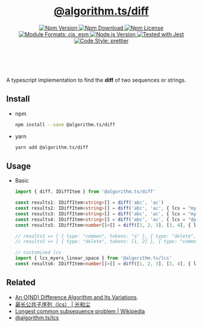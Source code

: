 <header>
  <h1 align="center">
    <a href="https://github.com/guanghechen/algorithm.ts/tree/@algorithm.ts/diff@1.0.2/packages/diff#readme">@algorithm.ts/diff</a>
  </h1>
  <div align="center">
    <a href="https://www.npmjs.com/package/@algorithm.ts/diff">
      <img
        alt="Npm Version"
        src="https://img.shields.io/npm/v/@algorithm.ts/diff.svg"
      />
    </a>
    <a href="https://www.npmjs.com/package/@algorithm.ts/diff">
      <img
        alt="Npm Download"
        src="https://img.shields.io/npm/dm/@algorithm.ts/diff.svg"
      />
    </a>
    <a href="https://www.npmjs.com/package/@algorithm.ts/diff">
      <img
        alt="Npm License"
        src="https://img.shields.io/npm/l/@algorithm.ts/diff.svg"
      />
    </a>
    <a href="#install">
      <img
        alt="Module Formats: cjs, esm"
        src="https://img.shields.io/badge/module_formats-cjs%2C%20esm-green.svg"
      />
    </a>
    <a href="https://github.com/nodejs/node">
      <img
        alt="Node.js Version"
        src="https://img.shields.io/node/v/@algorithm.ts/diff"
      />
    </a>
    <a href="https://github.com/facebook/jest">
      <img
        alt="Tested with Jest"
        src="https://img.shields.io/badge/tested_with-jest-9c465e.svg"
      />
    </a>
    <a href="https://github.com/prettier/prettier">
      <img
        alt="Code Style: prettier"
        src="https://img.shields.io/badge/code_style-prettier-ff69b4.svg?style=flat-square"
      />
    </a>
  </div>
</header>
<br/>

A typescript implementation to find the **diff** of two sequences or strings.

## Install

- npm

  ```bash
  npm install --save @algorithm.ts/diff
  ```

- yarn

  ```bash
  yarn add @algorithm.ts/diff
  ```

## Usage

- Basic

  ```typescript
  import { diff, IDiffItem } from '@algorithm.ts/diff'

  const results1: IDiffItem<string>[] = diff('abc', 'ac')
  const results2: IDiffItem<string>[] = diff('abc', 'ac', { lcs = "myers"})
  const results3: IDiffItem<string>[] = diff('abc', 'ac', { lcs = "myers_linear_space"})
  const results4: IDiffItem<string>[] = diff('abc', 'ac', { lcs = "dp"})
  const results5: IDiffItem<number[]>[] = diff([1, 2, 3], [3, 4], { lcs = "dp", equals: (a, b) => a === b })

  // results1 => [ { type: "common", tokens: "a" }, { type: "delete", tokens: "b" }, { type: "common", tokens: "c" } ]
  // results5 => [ { type: "delete", tokens: [1, 2] }, { type: "common", tokens: [3] }, { type: "added", tokens: [4] } ]

  // customized lcs
  import { lcs_myers_linear_space } from '@algorithm.ts/lcs'
  const results6: IDiffItem<number[]>[] = diff([1, 2, 3], [3, 4], { lcs = lcs_myers_linear_space })
  ```

## Related

- [An O(ND) Difference Algorithm and Its Variations](https://mailserver.org/diff2.pdf).
- [最长公共子序列（lcs） | 光和尘][lcs]
- [Longest common subsequence problem | Wikipedia][wikipedia-lcs]
- [@algorithm.ts/lcs](https://github.com/guanghechen/algorithm.ts/tree/@algorithm.ts/lcs@4.0.4/packages/lcs#readme)

[homepage]:
  https://github.com/guanghechen/algorithm.ts/tree/@algorithm.ts/diff@1.0.2/packages/diff#readme
[lcs]: https://me.guanghechen.com/post/algorithm/lcs/
[wikipedia-lcs]: https://en.wikipedia.org/wiki/Longest_common_subsequence_problem
